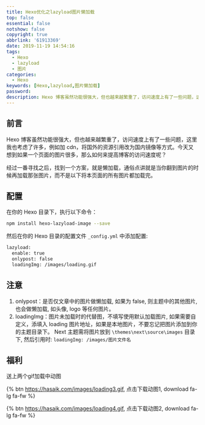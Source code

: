 ```yaml
---
title: Hexo优化之lazyload图片懒加载
top: false
essential: false
notshow: false
copyright: true
abbrlink: '61913369'
date: 2019-11-19 14:54:16
tags:
  - Hexo
  - lazyload
  - 图片
categories:
  - Hexo
keywords: [Hexo,lazyload,图片懒加载]
password:
description: Hexo 博客虽然功能很强大，但也越来越繁重了，访问速度上有了一些问题，这里我也考虑了许多，例如加 cdn，将国外的资源引用改为国内镜像等方式。今天又想到如果一个页面的图片很多，那么如何来提高博客的访问速度呢？
---
```


## 前言

Hexo 博客虽然功能很强大，但也越来越繁重了，访问速度上有了一些问题，这里我也考虑了许多，例如加 cdn，将国外的资源引用改为国内镜像等方式。今天又想到如果一个页面的图片很多，那么如何来提高博客的访问速度呢？

经过一番寻找之后，找到一个方案，就是懒加载，通俗点讲就是当你翻到图片的时候再加载那张图片，而不是以下将本页面的所有图片都加载完。

## 配置

在你的 Hexo 目录下，执行以下命令：
```BASH
npm install hexo-lazyload-image --save
```

然后在你的 Hexo 目录的配置文件 `_config.yml` 中添加配置:
```BASH
lazyload:
  enable: true
  onlypost: false
  loadingImg: /images/loading.gif
```

## 注意

1. onlypost：是否仅文章中的图片做懒加载, 如果为 false, 则主题中的其他图片, 也会做懒加载, 如头像, logo 等任何图片。
2. loadingImg：图片未加载时的代替图，不填写使用默认加载图片, 如果需要自定义，添填入 loading 图片地址，如果是本地图片，不要忘记把图片添加到你的主题目录下。 Next 主题需将图片放到 `\themes\next\source\images` 目录下, 然后引用时: `loadingImg: /images/图片文件名`

## 福利

送上两个gif加载中动图

{% btn https://hasaik.com/images/loading3.gif, 点击下载动图1, download fa-lg fa-fw %}

{% btn https://hasaik.com/images/loading4.gif, 点击下载动图2, download fa-lg fa-fw %}
